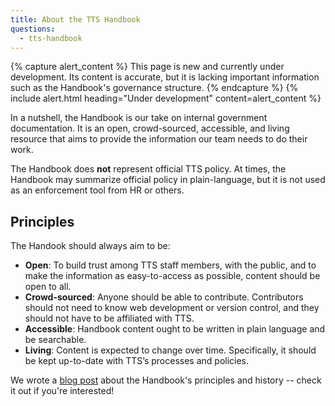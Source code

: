 ```yaml
---
title: About the TTS Handbook
questions:
  - tts-handbook
---
```


{% capture alert_content %}
This page is new and currently under development. Its content is accurate,
but it is lacking important information such as the Handbook's governance structure.
{% endcapture %}
{% include alert.html heading="Under development" content=alert_content %}

In a nutshell, the Handbook is our take on internal government documentation. It is an open, crowd-sourced, accessible, and living resource that aims to provide the information our team needs to do their work.

The Handbook does **not** represent official TTS policy. At times, the Handbook may summarize official policy in plain-language, but it is not used as an enforcement tool from HR or others.

## Principles

The Handook should always aim to be:

- **Open**: To build trust among TTS staff members, with the public, and to make the information as easy-to-access as possible, content should be open to all.
- **Crowd-sourced**: Anyone should be able to contribute. Contributors should not need to know web development or version control, and they should not have to be affiliated with TTS.
- **Accessible**: Handbook content ought to be written in plain language and be searchable.
- **Living**: Content is expected to change over time. Specifically, it should be kept up-to-date with TTS’s processes and policies.

We wrote a [blog post](https://18f.gsa.gov/2021/07/27/the_tts_handbook_a_21st-century_approach_to_internal_documentation/) about the Handbook's principles and history -- check it out if you're interested!
